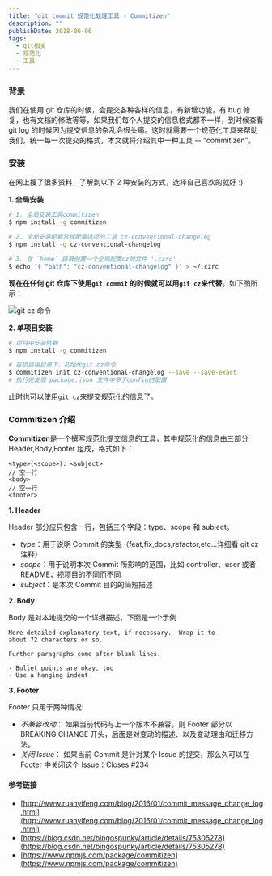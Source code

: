 ```yaml
---
title: "git commit 规范化处理工具 - Commitizen"
description: ""
publishDate: 2018-06-06
tags:
  - git相关
  - 规范化
  - 工具
---
```


### 背景

我们在使用 git 仓库的时候，会提交各种各样的信息，有新增功能，有 bug 修复，也有文档的修改等等，如果我们每个人提交的信息格式都不一样，到时候查看 git log 的时候因为提交信息的杂乱会很头痛。这时就需要一个规范化工具来帮助我们，统一每一次提交的格式，本文就将介绍其中一种工具 -- “commitizen”。

### 安装

在网上搜了很多资料，了解到以下 2 种安装的方式，选择自己喜欢的就好 :)

**1. 全局安装**

```sh
# 1. 全局安装工具commitizen
$ npm install -g commitizen

# 2. 全局安装配套常规配置选项的工具 cz-conventional-changelog
$ npm install -g cz-conventional-changelog

# 3. 在 `home` 目录创建一个全局配置cz的文件 '.czrc'
$ echo '{ "path": "cz-conventional-changelog" }' > ~/.czrc
```

**现在在任何 git 仓库下使用`git commit` 的时候就可以用`git cz`来代替**。如下图所示：

![git cz 命令](https://cdn.jsdelivr.net/gh/liuxingyu521/pictureBed@picture/blog/git-cz.png)

**2. 单项目安装**

```sh
# 项目中安装依赖
$ npm install -g commitizen

# 在项目根目录下，初始化git cz命令
$ commitizen init cz-conventional-changelog --save --save-exact
# 执行完发现 package.json 文件中多了config的配置
```

此时也可以使用`git cz`来提交规范化的信息了。

### Commitizen 介绍

**Commitizen**是一个撰写规范化提交信息的工具，其中规范化的信息由三部分 Header,Body,Footer 组成，格式如下：

```
<type>(<scope>): <subject>
// 空一行
<body>
// 空一行
<footer>
```

**1. Header**

Header 部分应只包含一行，包括三个字段：type、scope 和 subject。

- _type_：用于说明 Commit 的类型（feat,fix,docs,refactor,etc...详细看 git cz 注释）
- _scope_：用于说明本次 Commit 所影响的范围，比如 controller、user 或者 README，视项目的不同而不同
- _subject_：是本次 Commit 目的的简短描述

**2. Body**

Body 是对本地提交的一个详细描述，下面是一个示例

```
More detailed explanatory text, if necessary.  Wrap it to
about 72 characters or so.

Further paragraphs come after blank lines.

- Bullet points are okay, too
- Use a hanging indent
```

**3. Footer**

Footer 只用于两种情况:

- _不兼容改动_： 如果当前代码与上一个版本不兼容，则 Footer 部分以 BREAKING CHANGE 开头，后面是对变动的描述、以及变动理由和迁移方法。
- _关闭 Issue_： 如果当前 Commit 是针对某个 Issue 的提交，那么久可以在 Footer 中关闭这个 Issue：Closes #234

#### 参考链接

- [http://www.ruanyifeng.com/blog/2016/01/commit_message_change_log.html](http://www.ruanyifeng.com/blog/2016/01/commit_message_change_log.html)
- [https://blog.csdn.net/bingospunky/article/details/75305278](https://blog.csdn.net/bingospunky/article/details/75305278)
- [https://www.npmjs.com/package/commitizen](https://www.npmjs.com/package/commitizen)
